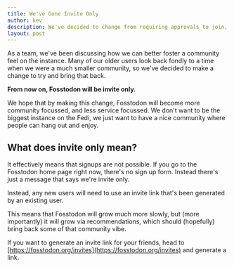 ```yaml
---
title: We've Gone Invite Only
author: kev
description: We've decided to change from requiring approvals to join, to invite only.
layout: post
---
```


As a team, we've been discussing how we can better foster a community feel on the instance. Many of our older users look back fondly to a time when we were a much smaller community, so we've decided to make a change to try and bring that back.

**From now on, Fosstodon will be invite only.**

We hope that by making this change, Fosstodon will become more community focussed, and less service focussed. We don't want to be the biggest instance on the Fedi, we just want to have a nice community where people can hang out and enjoy.

## What does invite only mean?

It effectively means that signups are not possible. If you go to the Fosstodon home page right now, there's no sign up form. Instead there's just a message that says we're invite only.

Instead, any new users will need to use an invite link that's been generated by an existing user.

This means that Fosstodon will grow much more slowly, but (more importantly) it will grow via recommendations, which should (hopefully) bring back some of that community vibe.

If you want to generate an invite link for your friends, head to [https://fosstodon.org/invites](https://fosstodon.org/invites) and generate a link.
